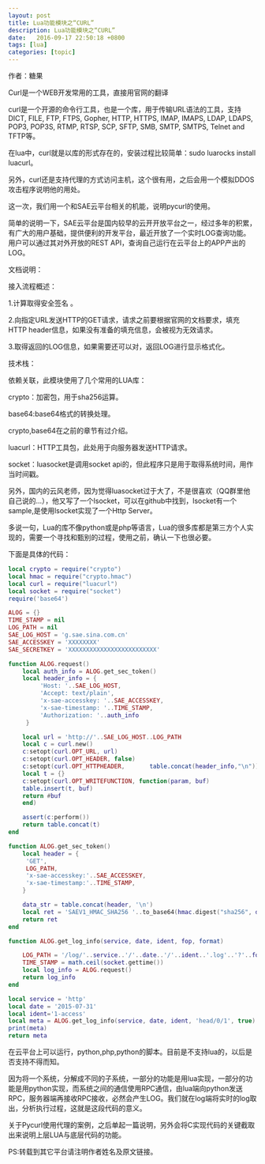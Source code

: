 ```yaml
---
layout: post
title: Lua功能模块之“CURL”
description: Lua功能模块之“CURL”
date:   2016-09-17 22:50:18 +0800 
tags: [lua]
categories: [topic]
---
```

作者：糖果

Curl是一个WEB开发常用的工具，直接用官网的翻译

curl是一个开源的命令行工具，也是一个库，用于传输URL语法的工具，支持DICT, FILE, FTP, FTPS, Gopher, HTTP, HTTPS, IMAP, IMAPS, LDAP, LDAPS, POP3, POP3S, RTMP, RTSP, SCP, SFTP, SMB, SMTP, SMTPS, Telnet and TFTP等。

在lua中，curl就是以库的形式存在的，安装过程比较简单：sudo luarocks install luacurl。

另外，curl还是支持代理的方式访问主机，这个很有用，之后会用一个模拟DDOS攻击程序说明他的用处。

这一次，我们用一个和SAE云平台相关的机能，说明pycurl的使用。

简单的说明一下，SAE云平台是国内较早的云开开放平台之一，经过多年的积累，有广大的用户基础，提供便利的开发平台，最近开放了一个实时LOG查询功能。用户可以通过其对外开放的REST API，查询自己运行在云平台上的APP产出的LOG。

文档说明：

接入流程概述：

1.计算取得安全签名 。

2.向指定URL发送HTTP的GET请求，请求之前要根据官网的文档要求，填充HTTP header信息，如果没有准备的填充信息，会被视为无效请求。

3.取得返回的LOG信息，如果需要还可以对，返回LOG进行显示格式化。

技术栈：

依赖关联，此模块使用了几个常用的LUA库：

crypto：加密包，用于sha256运算。

base64:base64格式的转换处理。

crypto,base64在之前的章节有过介绍。

luacurl：HTTP工具包，此处用于向服务器发送HTTP请求。

socket：luasocket是调用socket api的，但此程序只是用于取得系统时间，用作当时间戳。

另外，国内的云风老师，因为觉得luasocket过于大了，不是很喜欢（QQ群里他自己说的...），他又写了一个lsocket，可以在github中找到，lsocket有一个sample,是使用lsocket实现了一个Http Server。

多说一句，Lua的库不像python或是php等语言，Lua的很多库都是第三方个人实现的，需要一个寻找和甄别的过程，使用之前，确认一下也很必要。

下面是具体的代码：



```lua
local crypto = require("crypto")
local hmac = require("crypto.hmac")
local curl = require("luacurl")
local socket = require("socket")
require('base64')

ALOG = {}
TIME_STAMP = nil
LOG_PATH = nil
SAE_LOG_HOST = 'g.sae.sina.com.cn'
SAE_ACCESSKEY = 'XXXXXXXX'
SAE_SECRETKEY = 'XXXXXXXXXXXXXXXXXXXXXXXXX'

function ALOG.request()
    local auth_info = ALOG.get_sec_token()
    local header_info = {
         'Host: '..SAE_LOG_HOST,
         'Accept: text/plain',
         'x-sae-accesskey: '..SAE_ACCESSKEY,
         'x-sae-timestamp: '..TIME_STAMP,
         'Authorization: '..auth_info
     }

    local url = 'http://'..SAE_LOG_HOST..LOG_PATH
    local c = curl.new()
    c:setopt(curl.OPT_URL, url)
    c:setopt(curl.OPT_HEADER, false)
    c:setopt(curl.OPT_HTTPHEADER,       table.concat(header_info,"\n"))
    local t = {}
    c:setopt(curl.OPT_WRITEFUNCTION, function(param, buf)
    table.insert(t, buf)
    return #buf
    end)

    assert(c:perform())
    return table.concat(t)
end

function ALOG.get_sec_token()
    local header = {
     'GET',
     LOG_PATH,
     'x-sae-accesskey:'..SAE_ACCESSKEY,
     'x-sae-timestamp:'..TIME_STAMP,
    }

    data_str = table.concat(header, '\n')
    local ret = 'SAEV1_HMAC_SHA256 '..to_base64(hmac.digest("sha256", data_str,SAE_SECRETKEY,rawequal))
    return ret
end

function ALOG.get_log_info(service, date, ident, fop, format)

    LOG_PATH = '/log/'..service..'/'..date..'/'..ident..'.log'..'?'..fop
    TIME_STAMP = math.ceil(socket.gettime())
    local log_info = ALOG.request()
    return log_info
end

local service = 'http'
local date = '2015-07-31'
local ident='1-access'
local meta = ALOG.get_log_info(service, date, ident, 'head/0/1', true)
print(meta)
return meta
```


在云平台上可以运行，python,php,python的脚本。目前是不支持lua的，以后是否支持不得而知。

因为将一个系统，分解成不同的子系统，一部分的功能是用lua实现，一部分的功能是用python实现，而系统之间的通信使用RPC通信，由lua端向python发送RPC，服务器端再接收RPC接收，必然会产生LOG。我们就在log端将实时的log取出，分析执行过程，这就是这段代码的意义。

关于Pycurl使用代理的案例，之后单起一篇说明，另外会将C实现代码的关键截取出来说明上层LUA与底层代码的功能。



PS:转载到其它平台请注明作者姓名及原文链接。
